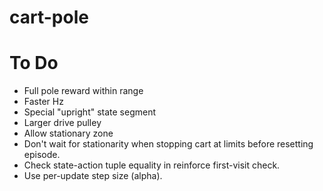 # cart-pole

# To Do
* Full pole reward within range
* Faster Hz
* Special "upright" state segment
* Larger drive pulley
* Allow stationary zone
* Don't wait for stationarity when stopping cart at limits before resetting episode.
* Check state-action tuple equality in reinforce first-visit check.
* Use per-update step size (alpha).